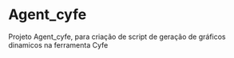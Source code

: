 Agent_cyfe
==========

Projeto Agent_cyfe, para criação de script de geração de gráficos dinamicos na ferramenta Cyfe